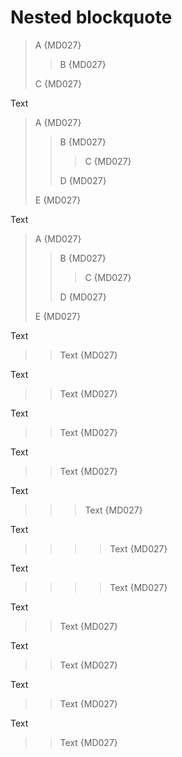 # Nested blockquote

>  A {MD027}
>
> >  B {MD027}
>
>  C {MD027}

Text

>  A {MD027}
>
> >  B {MD027}
> >
> > >  C {MD027}
> >
> >  D {MD027}
>
>  E {MD027}

Text

>  A {MD027}
>
>>  B {MD027}
>>
>>>  C {MD027}
>>
>>  D {MD027}
>
>  E {MD027}

Text

> >  Text {MD027}

Text

 > >  Text {MD027}

Text

  > >  Text {MD027}

Text

>  > Text {MD027}

Text

> >  > Text {MD027}

Text

> >  > > Text {MD027}

Text

>>  >> Text {MD027}

Text

 > >  Text {MD027}

Text

  > >  Text {MD027}

Text

   > >  Text {MD027}

Text

 >  > Text {MD027}
